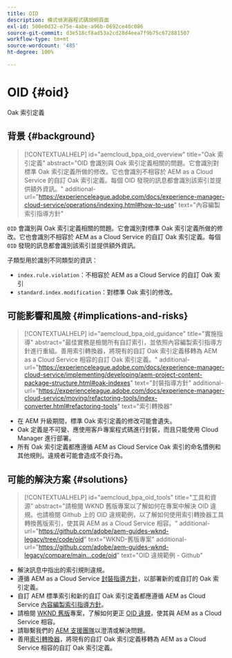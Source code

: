 ```yaml
---
title: OID
description: 模式偵測器程式碼說明頁面
exl-id: 500e0d32-e75e-4abe-a96b-0692ce40c086
source-git-commit: d3e518cf8ad53a2cd28d4eea7f9b75c672881507
workflow-type: tm+mt
source-wordcount: '485'
ht-degree: 100%

---
```


# OID {#oid}

Oak 索引定義

## 背景 {#background}

>[!CONTEXTUALHELP]
>id="aemcloud_bpa_oid_overview"
>title="Oak 索引定義"
>abstract="OID 會識別與 Oak 索引定義相關的問題。它會識別對標準 Oak 索引定義所做的修改。它也會識別不相容於 AEM as a Cloud Service 的自訂 Oak 索引定義。每個 OID 發現的訊息都會識別該索引並提供額外資訊。"
>additional-url="https://experienceleague.adobe.com/docs/experience-manager-cloud-service/operations/indexing.html#how-to-use" text="內容編製索引指導方針"

`OID` 會識別與 Oak 索引定義相關的問題。它會識別對標準 Oak 索引定義所做的修改。它也會識別不相容於 AEM as a Cloud Service 的自訂 Oak 索引定義。每個 `OID` 發現的訊息都會識別該索引並提供額外資訊。

子類型用於識別不同類型的資訊：

* `index.rule.violation`：不相容於 AEM as a Cloud Service 的自訂 Oak 索引
* `standard.index.modification`：對標準 Oak 索引的修改。

## 可能影響和風險 {#implications-and-risks}

>[!CONTEXTUALHELP]
>id="aemcloud_bpa_oid_guidance"
>title="實施指導"
>abstract="最佳實務是檢閱所有自訂索引，並依照內容編製索引指導方針進行重組。善用索引轉換器，將現有的自訂 Oak 索引定義移轉為 AEM as a Cloud Service 相容的自訂 Oak 索引定義。"
>additional-url="https://experienceleague.adobe.com/docs/experience-manager-cloud-service/implementing/developing/aem-project-content-package-structure.html#oak-indexes" text="封裝指導方針"
>additional-url="https://experienceleague.adobe.com/docs/experience-manager-cloud-service/moving/refactoring-tools/index-converter.html#refactoring-tools" text="索引轉換器"

* 在 AEM 升級期間，標準 Oak 索引定義的修改可能會遺失。
* Oak 定義是不可變、應使用客戶專案程式碼進行封裝，而且只能使用 Cloud Manager 進行部署。
* 所有 Oak 索引定義都應遵循 AEM as Cloud Service Oak 索引的命名慣例和其他規則。違規者可能會造成不良行為。

## 可能的解決方案 {#solutions}

>[!CONTEXTUALHELP]
>id="aemcloud_bpa_oid_tools"
>title="工具和資源"
>abstract="請檢閱 WKND 舊版專案以了解如何在專案中解決 OID 違規。也請檢閱 Github 上的 OID 違規範例，以了解如何使用索引轉換器工具轉換舊版索引，使其與 AEM as a Cloud Service 相容。"
>additional-url="https://github.com/adobe/aem-guides-wknd-legacy/tree/code/oid" text="WKND-舊版專案"
>additional-url="https://github.com/adobe/aem-guides-wknd-legacy/compare/main...code/oid" text="OID 違規範例 - Github"

* 解決訊息中指出的索引規則違規。
* 遵循 AEM as a Cloud Service [封裝指導方針](https://experienceleague.adobe.com/docs/experience-manager-cloud-service/implementing/developing/aem-project-content-package-structure.html)，以部署新的或自訂的 Oak 索引定義。
* 自訂 AEM 標準索引和新的自訂 Oak 索引定義都應遵循 AEM as Cloud Service [內容編製索引指導方針](https://experienceleague.adobe.com/docs/experience-manager-cloud-service/operations/indexing.html#preparing-the-new-index-definition)。
* 請檢閱 [WKND 舊版](https://github.com/adobe/aem-guides-wknd-legacy/tree/code/oid)專案，了解如何更正 [OID 違規](https://github.com/adobe/aem-guides-wknd-legacy/compare/main...code/oid)，使其與 AEM as a Cloud Service 相容。
* 請聯繫我們的 [AEM 支援團隊](https://helpx.adobe.com/tw/enterprise/using/support-for-experience-cloud.html)以澄清或解決問題。
* 善用[索引轉換器](https://experienceleague.adobe.com/docs/experience-manager-cloud-service/moving/refactoring-tools/index-converter.html#refactoring-tools)，將現有的自訂 Oak 索引定義移轉為 AEM as a Cloud Service 相容的自訂 Oak 索引定義。
